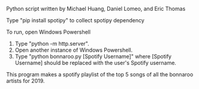 Python script written by Michael Huang, Daniel Lomeo, and Eric Thomas

Type "pip install spotipy" to collect spotipy dependency

To run, open Windows Powershell
1. Type "python -m http.server".
2. Open another instance of Windows Powershell.
3. Type "python bonnaroo.py [Spotify Username]" where [Spotify Username] should be replaced with the user's Spotify username.

This program makes a spotify playlist of the top 5 songs of all the bonnaroo artists for 2019.
